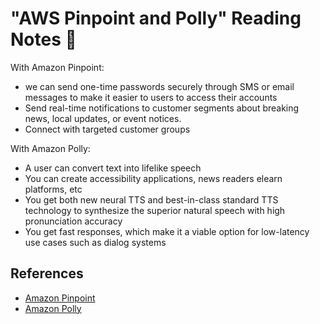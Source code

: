 # "AWS Pinpoint and Polly" Reading Notes 📖

With Amazon Pinpoint:
- we can send one-time passwords securely through SMS or email messages to make it easier to users to access their accounts
- Send real-time notifications to customer segments about breaking news, local updates, or event notices.
- Connect with targeted customer groups

With Amazon Polly:
- A user can convert text into lifelike speech
- You can create accessibility applications, news readers elearn platforms, etc
- You get both new neural TTS and best-in-class standard TTS technology to synthesize the superior natural speech with high pronunciation accuracy 
- You get fast responses, which make it a viable option for low-latency use cases such as dialog systems

## References 

- [Amazon Pinpoint](https://aws.amazon.com/pinpoint/)
- [Amazon Polly](https://docs.aws.amazon.com/polly/latest/dg/what-is.html)